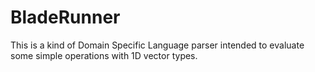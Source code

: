 BladeRunner
======
This is a kind of Domain Specific Language parser intended to evaluate some simple operations with 1D vector types.
